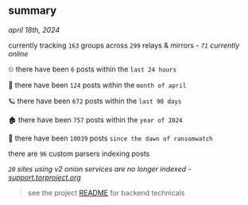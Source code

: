 
## summary
_april 18th, 2024_

currently tracking `163` groups across `299` relays & mirrors - _`71` currently online_

⏲ there have been `6` posts within the `last 24 hours`

🦈 there have been `124` posts within the `month of april`

🪐 there have been `672` posts within the `last 90 days`

🏚 there have been `757` posts within the `year of 2024`

🦕 there have been `10039` posts `since the dawn of ransomwatch`

there are `96` custom parsers indexing posts

_`20` sites using v2 onion services are no longer indexed - [support.torproject.org](https://support.torproject.org/onionservices/v2-deprecation/)_

> see the project [README](https://github.com/joshhighet/ransomwatch#ransomwatch--) for backend technicals
